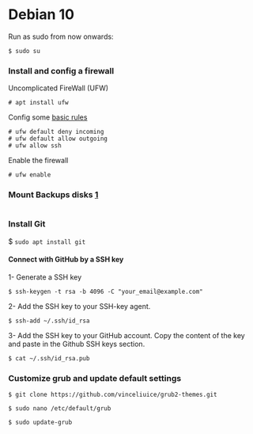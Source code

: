 # Debian 10

Run as sudo from now onwards:
```
$ sudo su
```

### Install and config a firewall
Uncomplicated FireWall (UFW)

```
# apt install ufw
```


Config some [basic rules](https://www.digitalocean.com/community/tutorials/ufw-essentials-common-firewall-rules-and-commands)
```
# ufw default deny incoming
# ufw default allow outgoing
# ufw allow ssh
```

Enable the firewall
```
# ufw enable
```

### Mount Backups disks [1]
```

```

### Install Git

$ `sudo apt install git`

#### Connect with GitHub by a SSH key
  1- Generate a SSH key
```
$ ssh-keygen -t rsa -b 4096 -C "your_email@example.com"
```
  
  2- Add the SSH key to your SSH-key agent.
```
$ ssh-add ~/.ssh/id_rsa
```
  
  3- Add the SSH key to your GitHub account.
  Copy the content of the key and paste in the Github SSH keys section.
```
$ cat ~/.ssh/id_rsa.pub
```

### Customize grub and update default settings
```
$ git clone https://github.com/vinceliuice/grub2-themes.git
```
```
$ sudo nano /etc/default/grub
```
```
$ sudo update-grub
```

[1]:https://www.raspberrypi.org/documentation/configuration/external-storage.md
